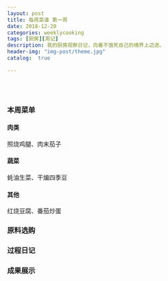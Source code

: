 ```yaml
---
layout: post
title: 每周菜谱 第一周
date: 2018-12-20
categories: weeklycooking
tags: [厨房][周记]
description: 我的厨房观察日记，向着不饿死自己的境界上迈进。
header-img: "img-post/theme.jpg"
catalog:  true

---
```


 <br />
 <br />
    

### 本周菜单

#### 肉类
照烧鸡腿、肉末茄子
#### 蔬菜
蚝油生菜、干煸四季豆
#### 其他
红烧豆腐、番茄炒蛋




### 原料选购



### 过程日记



### 成果展示


